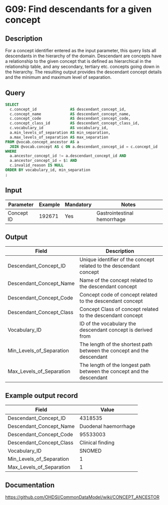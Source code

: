 <!---
Group:general
Name:G09 Find descendants for a given concept
Author:Patrick Ryan
CDM Version: 5.3
-->

# G09: Find descendants for a given concept

## Description
For a concept identifier entered as the input parameter, this query lists all descendants in the hierarchy of the domain. Descendant are concepts have a relationship to the given concept that is defined as hierarchical in the relationship table, and any secondary, tertiary etc. concepts going down in the hierarchy. The resulting output provides the descendant concept details and the minimum and maximum level of separation.

## Query
```sql
SELECT
  c.concept_id               AS descendant_concept_id,
  c.concept_name             AS descendant_concept_name,
  c.concept_code             AS descendant_concept_code,
  c.concept_class_id         AS descendant_concept_class_id,
  c.vocabulary_id            AS vocabulary_id,
  a.min_levels_of_separation AS min_separation,
  a.max_levels_of_separation AS max_separation
FROM @vocab.concept_ancestor AS a
  JOIN @vocab.concept AS c ON a.descendant_concept_id = c.concept_id
WHERE 
  a.ancestor_concept_id != a.descendant_concept_id AND 
  a.ancestor_concept_id = $1 AND 
  c.invalid_reason IS NULL
ORDER BY vocabulary_id, min_separation
;
```

## Input

| Parameter |  Example |  Mandatory |  Notes |
| --- | --- | --- | --- |
|  Concept ID |  192671 |  Yes | Gastrointestinal hemorrhage |

## Output

| Field |  Description |
| --- | --- |
|  Descendant_Concept_ID |  Unique identifier of the concept related to the descendant concept |
|  Descendant_Concept_Name |  Name of the concept related to the descendant concept |
|  Descendant_Concept_Code |  Concept code of concept related to the descendant concept |
|  Descendant_Concept_Class |  Concept Class of concept related to the descendant concept |
|  Vocabulary_ID |  ID of the vocabulary the descendant concept is derived from |
|  Min_Levels_of_Separation |  The length of the shortest path between the concept and the descendant |
|  Max_Levels_of_Separation |  The length of the longest path between the concept and the descendant |

## Example output record

|  Field |  Value |
| --- | --- |
|  Descendant_Concept_ID |  4318535 |
|  Descendant_Concept_Name |  Duodenal haemorrhage |
|  Descendant_Concept_Code |  95533003 |
|  Descendant_Concept_Class |  Clinical finding |
|  Vocabulary_ID |  SNOMED |
|  Min_Levels_of_Separation |  1 |
|  Max_Levels_of_Separation |  1 |

## Documentation
https://github.com/OHDSI/CommonDataModel/wiki/CONCEPT_ANCESTOR
